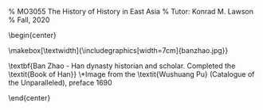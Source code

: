 % MO3055 The History of History in East Asia
% Tutor: Konrad M. Lawson
% Fall, 2020

\begin{center}

\makebox[\textwidth]{\includegraphics[width=7cm]{banzhao.jpg}}


\textbf{Ban Zhao - Han dynasty historian and scholar. Completed the \textit{Book of Han}}
\\*Image from the \textit{Wushuang Pu} (Catalogue of the Unparalleled), preface 1690

\end{center}
